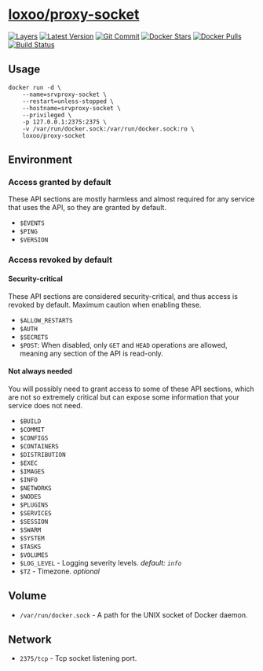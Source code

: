 [hub]: https://hub.docker.com/r/loxoo/proxy-socket
[mbdg]: https://microbadger.com/images/loxoo/proxy-socket
[git]: https://github.com/triptixx/proxy-socket
[actions]: https://github.com/triptixx/proxy-socket/actions

# [loxoo/proxy-socket][hub]
[![Layers](https://images.microbadger.com/badges/image/loxoo/proxy-socket.svg)][mbdg]
[![Latest Version](https://images.microbadger.com/badges/version/loxoo/proxy-socket.svg)][hub]
[![Git Commit](https://images.microbadger.com/badges/commit/loxoo/proxy-socket.svg)][git]
[![Docker Stars](https://img.shields.io/docker/stars/loxoo/proxy-socket.svg)][hub]
[![Docker Pulls](https://img.shields.io/docker/pulls/loxoo/proxy-socket.svg)][hub]
[![Build Status](https://github.com/triptixx/proxy-socket/workflows/docker%20build/badge.svg)][actions]

## Usage

```shell
docker run -d \
    --name=srvproxy-socket \
    --restart=unless-stopped \
    --hostname=srvproxy-socket \
    --privileged \
    -p 127.0.0.1:2375:2375 \
    -v /var/run/docker.sock:/var/run/docker.sock:ro \
    loxoo/proxy-socket
```

## Environment

### Access granted by default

These API sections are mostly harmless and almost required for any service that
uses the API, so they are granted by default.

- `$EVENTS`
- `$PING`
- `$VERSION`

### Access revoked by default

#### Security-critical

These API sections are considered security-critical, and thus access is revoked
by default. Maximum caution when enabling these.

- `$ALLOW_RESTARTS`
- `$AUTH`
- `$SECRETS`
- `$POST`: When disabled, only `GET` and `HEAD` operations are allowed, meaning
  any section of the API is read-only.

#### Not always needed

You will possibly need to grant access to some of these API sections, which are
not so extremely critical but can expose some information that your service
does not need.

- `$BUILD`
- `$COMMIT`
- `$CONFIGS`
- `$CONTAINERS`
- `$DISTRIBUTION`
- `$EXEC`
- `$IMAGES`
- `$INFO`
- `$NETWORKS`
- `$NODES`
- `$PLUGINS`
- `$SERVICES`
- `$SESSION`
- `$SWARM`
- `$SYSTEM`
- `$TASKS`
- `$VOLUMES`
- `$LOG_LEVEL`    - Logging severity levels. _default: `info`_
- `$TZ`           - Timezone. _optional_

## Volume

- `/var/run/docker.sock`       - A path for the UNIX socket of Docker daemon.

## Network

- `2375/tcp`        - Tcp socket listening port.
